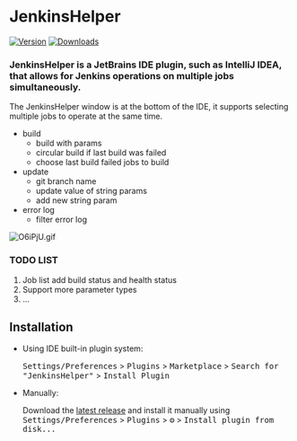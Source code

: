 # JenkinsHelper

<!--- ![Build](https://github.com/Lv-lifeng/JenkinsHelper/workflows/Build/badge.svg) --->
[![Version](https://img.shields.io/jetbrains/plugin/v/19155.svg)](https://plugins.jetbrains.com/plugin/19155)
[![Downloads](https://img.shields.io/jetbrains/plugin/d/19155.svg)](https://plugins.jetbrains.com/plugin/19155)

<!-- Plugin description -->
### JenkinsHelper is a JetBrains IDE plugin, such as IntelliJ IDEA, that allows for Jenkins operations on multiple jobs simultaneously.
The JenkinsHelper window is at the bottom of the IDE, it supports selecting multiple jobs to operate at the same time.
* build   
  * build with params
  * circular build if last build was failed 
  * choose last build failed jobs to build
* update
  * git branch name
  * update value of string params
  * add new string param
* error log
  * filter error log

![O6iPjU.gif](https://s1.ax1x.com/2022/05/14/O6iPjU.gif)
<!-- Plugin description end -->

### TODO LIST
1. Job list add build status and health status 
2. Support more parameter types
3. ...
## Installation

- Using IDE built-in plugin system:

  <kbd>Settings/Preferences</kbd> > <kbd>Plugins</kbd> > <kbd>Marketplace</kbd> > <kbd>Search for "JenkinsHelper"</kbd> >
  <kbd>Install Plugin</kbd>

- Manually:

  Download the [latest release](https://github.com/Lv-lifeng/JenkinsHelper/releases/latest) and install it manually using
  <kbd>Settings/Preferences</kbd> > <kbd>Plugins</kbd> > <kbd>⚙️</kbd> > <kbd>Install plugin from disk...</kbd>
